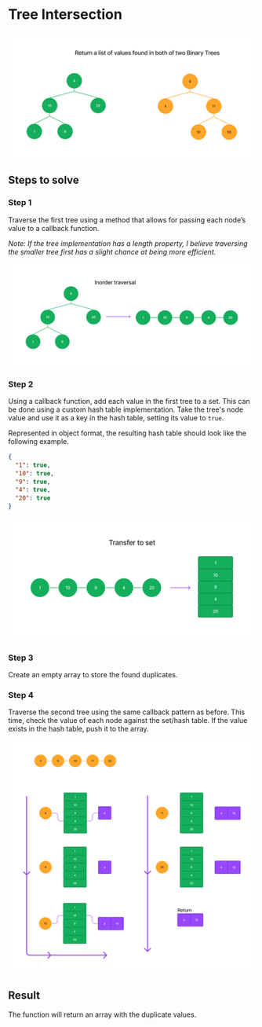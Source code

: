 # Tree Intersection

![Example Trees](assets/trees.png)

## Steps to solve

### Step 1

Traverse the first tree using a method that allows for passing each node’s value to a callback function.

_Note: If the tree implementation has a length property, I believe traversing the smaller tree first has a slight chance at being more efficient._

![Inorder Traversal](assets/inorder-traversal.png)

### Step 2

Using a callback function, add each value in the first tree to a set. This can be done using a custom hash table implementation. Take the tree's node value and use it as a key in the hash table, setting its value to `true`.

Represented in object format, the resulting hash table should look like the following example.

```json
{
  "1": true,
  "10": true,
  "9": true,
  "4": true,
  "20": true
}
```

![Transfer To Set](assets/transfer-to-set.png)

### Step 3

Create an empty array to store the found duplicates.

### Step 4

Traverse the second tree using the same callback pattern as before. This time, check the value of each node against the set/hash table. If the value exists in the hash table, push it to the array.

![Check and Push](assets/check-and-push.png)

## Result

The function will return an array with the duplicate values.
